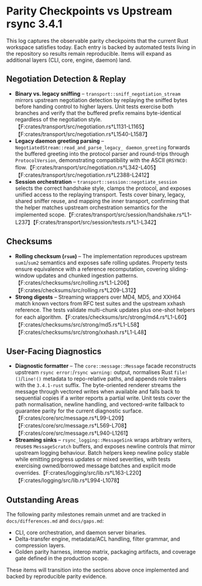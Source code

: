 # Parity Checkpoints vs Upstream rsync 3.4.1

This log captures the observable parity checkpoints that the current Rust
workspace satisfies today. Each entry is backed by automated tests living in
the repository so results remain reproducible. Items will expand as additional
layers (CLI, core, engine, daemon) land.

## Negotiation Detection & Replay

- **Binary vs. legacy sniffing** – `transport::sniff_negotiation_stream` mirrors
  upstream negotiation detection by replaying the sniffed bytes before handing
  control to higher layers. Unit tests exercise both branches and verify that
  the buffered prefix remains byte-identical regardless of the negotiation
  style.【F:crates/transport/src/negotiation.rs†L1131-L1165】【F:crates/transport/src/negotiation.rs†L1540-L1587】
- **Legacy daemon greeting parsing** – `NegotiatedStream::read_and_parse_legacy_
  daemon_greeting` forwards the buffered greeting into the protocol parser and
  round-trips through `ProtocolVersion`, demonstrating compatibility with the
  ASCII `@RSYNCD:` flow.【F:crates/transport/src/negotiation.rs†L342-L405】【F:crates/transport/src/negotiation.rs†L2388-L2412】
- **Session orchestration** – `transport::session::negotiate_session` selects
  the correct handshake style, clamps the protocol, and exposes unified access
  to the replaying transport. Tests cover binary, legacy, shared sniffer reuse,
  and mapping the inner transport, confirming that the helper matches upstream
  orchestration semantics for the implemented scope.【F:crates/transport/src/session/handshake.rs†L1-L237】【F:crates/transport/src/session/tests.rs†L1-L342】

## Checksums

- **Rolling checksum (`rsum`)** – The implementation reproduces upstream
  `sum1`/`sum2` semantics and exposes safe rolling updates. Property tests ensure
  equivalence with a reference recomputation, covering sliding-window updates
  and chunked ingestion patterns.【F:crates/checksums/src/rolling.rs†L1-L206】【F:crates/checksums/src/rolling.rs†L209-L312】
- **Strong digests** – Streaming wrappers over MD4, MD5, and XXH64 match known
  vectors from RFC test suites and the upstream xxhash reference. The tests
  validate multi-chunk updates plus one-shot helpers for each algorithm.【F:crates/checksums/src/strong/md4.rs†L1-L60】【F:crates/checksums/src/strong/md5.rs†L1-L58】【F:crates/checksums/src/strong/xxhash.rs†L1-L48】

## User-Facing Diagnostics

- **Diagnostic formatter** – The `core::message::Message` facade reconstructs
  upstream `rsync error:`/`rsync warning:` output, normalises Rust
  `file!()`/`line!()` metadata to repo-relative paths, and appends role trailers
  with the `3.4.1-rust` suffix. The byte-oriented renderer streams the message
  through vectored writes when available and falls back to sequential copies if
  a writer reports a partial write. Unit tests cover the path normalisation,
  newline handling, and vectored-write fallback to guarantee parity for the
  current diagnostic surface.【F:crates/core/src/message.rs†L99-L209】【F:crates/core/src/message.rs†L569-L708】【F:crates/core/src/message.rs†L940-L1261】
- **Streaming sinks** – `rsync_logging::MessageSink` wraps arbitrary writers,
  reuses `MessageScratch` buffers, and exposes newline controls that mirror
  upstream logging behaviour. Batch helpers keep newline policy stable while
  emitting progress updates or mixed severities, with tests exercising
  owned/borrowed message batches and explicit mode overrides.【F:crates/logging/src/lib.rs†L163-L220】【F:crates/logging/src/lib.rs†L994-L1078】

## Outstanding Areas

The following parity milestones remain unmet and are tracked in
`docs/differences.md` and `docs/gaps.md`:

- CLI, core orchestration, and daemon server binaries.
- Delta-transfer engine, metadata/ACL handling, filter grammar, and
  compression layers.
- Golden parity harness, interop matrix, packaging artifacts, and coverage gate
  defined in the production scope.

These items will transition into the sections above once implemented and backed
by reproducible parity evidence.
